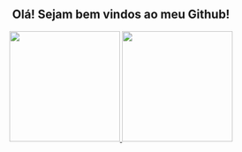<h2 align="center">Olá! Sejam bem vindos ao meu Github!</h2>

<div align="center">
  <a href="https://github.com/w7b">
    <img height=200 src="https://github-readme-stats.vercel.app/api?username=w7b&show_icons=true&theme=shadow_red" />
  </a>
  <a href="https://github.com/w7b/">
    <img height=200 src="https://github-readme-stats.vercel.app/api/top-langs?username=w7b&layout=compact&langs_count=8&card_width=320&show_icons=true&theme=shadow_red" />
  </a>
</div>
